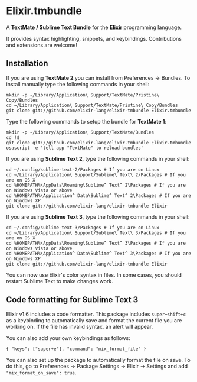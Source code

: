# Elixir.tmbundle

A **TextMate / Sublime Text Bundle** for the [**Elixir**](http://github.com/elixir-lang/elixir) programming language.

It provides syntax highlighting, snippets, and keybindings. Contributions and extensions are welcome!

## Installation

If you are using **TextMate 2** you can install from Preferences → Bundles. To install manually type the following commands in your shell:

    mkdir -p ~/Library/Application\ Support/TextMate/Pristine\ Copy/Bundles
    cd ~/Library/Application\ Support/TextMate/Pristine\ Copy/Bundles
    git clone git://github.com/elixir-lang/elixir-tmbundle Elixir.tmbundle

Type the following commands to setup the bundle for **TextMate 1**:

    mkdir -p ~/Library/Application\ Support/TextMate/Bundles
    cd !$
    git clone git://github.com/elixir-lang/elixir-tmbundle Elixir.tmbundle
    osascript -e 'tell app "TextMate" to reload bundles'

If you are using **Sublime Text 2**, type the following commands in your shell:

    cd ~/.config/sublime-text-2/Packages # If you are on Linux
    cd ~/Library/Application\ Support/Sublime\ Text\ 2/Packages # If you are on OS X
    cd %HOMEPATH%\AppData\Roaming\Sublime^ Text^ 2\Packages # If you are on Windows Vista or above
    cd %HOMEPATH%\Application^ Data\Sublime^ Text^ 2\Packages # If you are on Windows XP
    git clone git://github.com/elixir-lang/elixir-tmbundle Elixir

If you are using **Sublime Text 3**, type the following commands in your shell:

    cd ~/.config/sublime-text-3/Packages # If you are on Linux
    cd ~/Library/Application\ Support/Sublime\ Text\ 3/Packages # If you are on OS X
    cd %HOMEPATH%\AppData\Roaming\Sublime^ Text^ 3\Packages # If you are on Windows Vista or above
    cd %HOMEPATH%\Application^ Data\Sublime^ Text^ 3\Packages # If you are on Windows XP
    git clone git://github.com/elixir-lang/elixir-tmbundle Elixir

You can now use Elixir's color syntax in files. In some cases, you should restart Sublime Text to make changes work.

## Code formatting for Sublime Text 3

Elixir v1.6 includes a code formatter. This package includes `super+shift+c` as a keybinding to automatically save and format the current file you are working on. If the file has invalid syntax, an alert will appear.

You can also add your own keybindings as follows:

    { "keys": ["super+e"], "command": "mix_format_file" }

You can also set up the package to automatically format the file on save. To do this,
go to Preferences -> Package Settings -> Elixir -> Settings and add
`"mix_format_on_save": true`.

